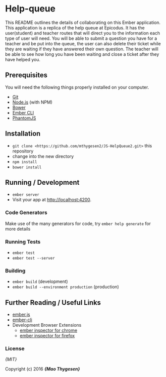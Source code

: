 # Help-queue

This README outlines the details of collaborating on this Ember application.
This application is a replica of the help queue at Epicodus.  It has the user(student) and teacher routes that will direct you to the information each type of user will need. You will be able to submit a question you have for a teacher and be put into the queue, the user can also delete their ticket while they are waiting if they have answered their own question.  The teacher will be able to see how long you have been waiting and close a ticket after they have helped you. 

## Prerequisites

You will need the following things properly installed on your computer.

* [Git](http://git-scm.com/)
* [Node.js](http://nodejs.org/) (with NPM)
* [Bower](http://bower.io/)
* [Ember CLI](http://www.ember-cli.com/)
* [PhantomJS](http://phantomjs.org/)

## Installation

* `git clone <https://github.com/mthygesen2/JS-HelpQueue2.git>` this repository
* change into the new directory
* `npm install`
* `bower install`

## Running / Development

* `ember server`
* Visit your app at [http://localhost:4200](http://localhost:4200).

### Code Generators

Make use of the many generators for code, try `ember help generate` for more details

### Running Tests

* `ember test`
* `ember test --server`

### Building

* `ember build` (development)
* `ember build --environment production` (production)


## Further Reading / Useful Links

* [ember.js](http://emberjs.com/)
* [ember-cli](http://www.ember-cli.com/)
* Development Browser Extensions
  * [ember inspector for chrome](https://chrome.google.com/webstore/detail/ember-inspector/bmdblncegkenkacieihfhpjfppoconhi)
  * [ember inspector for firefox](https://addons.mozilla.org/en-US/firefox/addon/ember-inspector/)

### License

*{MIT}*

Copyright (c) 2016 **_{Mao Thygesen}_**

